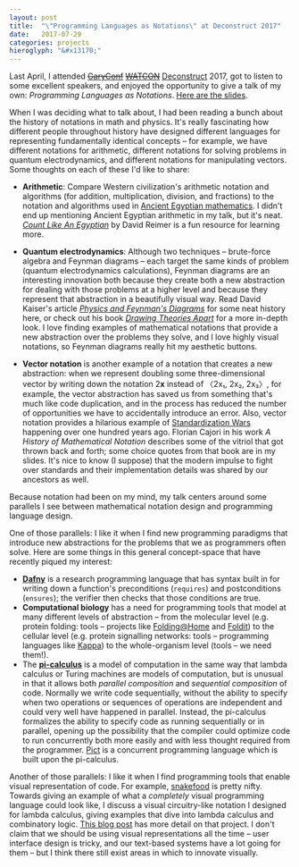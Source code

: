```yaml
---
layout: post
title:  "\"Programming Languages as Notations\" at Deconstruct 2017"
date:   2017-07-29
categories: projects
hieroglyph: "&#x13170;"
---
```


Last April, I attended <strike><a href="https://twitter.com/hashtag/GaryConf?src=hash">GaryConf</a></strike> <strike><a href="https://www.destroyallsoftware.com/talks/wat">WATCON</a></strike> [Deconstruct](http://deconstructconf.com/) 2017, got to listen to some excellent speakers, and enjoyed the opportunity to give a talk of my own: <i>Programming Languages as Notations</i>. [Here are the slides](/assets/csvoss-deconstructconf-2017.pdf).

When I was deciding what to talk about, I had been reading a bunch about the history of notations in math and physics. It's really fascinating how different people throughout history have designed different languages for representing fundamentally identical concepts – for example, we have different notations for arithmetic, different notations for solving problems in quantum electrodynamics, and different notations for manipulating vectors. Some thoughts on each of these I'd like to share:

* **Arithmetic**: Compare Western civilization's arithmetic notation and algorithms (for addition, multiplication, division, and fractions) to the notation and algorithms used in [Ancient Egyptian mathematics](https://en.wikipedia.org/wiki/Ancient_Egyptian_mathematics). I didn't end up mentioning Ancient Egyptian arithmetic in my talk, but it's neat. [*Count Like An Egyptian*](https://blogs.scientificamerican.com/roots-of-unity/learn-to-count-like-an-egyptian/) by David Reimer is a fun resource for learning more.

* **Quantum electrodynamics**: Although two techniques – brute-force algebra and Feynman diagrams – each target the same kinds of problem (quantum electrodynamics calculations), Feynman diagrams are an interesting innovation both because they create both a new abstraction for dealing with those problems at a higher level and because they represent that abstraction in a beautifully visual way. Read David Kaiser's article [*Physics and Feynman's Diagrams*](http://web.mit.edu/dikaiser/www/FdsAmSci.pdf) for some neat history here, or check out his book [*Drawing Theories Apart*](http://web.mit.edu/dikaiser/www/DrawingTheoriesApart.html) for a more in-depth look. I love finding examples of mathematical notations that provide a new abstraction over the problems they solve, and I love highly visual notations, so Feynman diagrams really hit my aesthetic buttons.

* **Vector notation** is another example of a notation that creates a new abstraction: when we represent doubling some three-dimensional vector by writing down the notation 2**x** instead of &#x3008;2x&#x2081;, 2x&#x2082;, 2x&#x2083;&#x3009;, for example, the vector abstraction has saved us from something that's much like code duplication, and in the process has reduced the number of opportunities we have to accidentally introduce an error. Also, vector notation provides a hilarious example of [Standardization Wars](https://xkcd.com/927/) happening over one hundred years ago. Florian Cajori in his work *A History of Mathematical Notation* describes some of the vitriol that got thrown back and forth; some choice quotes from that book are in my slides. It's nice to know (I suppose) that the modern impulse to fight over standards and their implementation details was shared by our ancestors as well.

Because notation had been on my mind, my talk centers around some parallels I see between mathematical notation design and programming language design.

One of those parallels: I like it when I find new programming paradigms that introduce new abstractions for the problems that we as programmers often solve. Here are some things in this general concept-space that have recently piqued my interest:
* [**Dafny**](http://rise4fun.com/dafny) is a research programming language that has syntax built in for writing down a function's preconditions (`requires`) and postconditions (`ensures`); the verifier then checks that those conditions are true.
* **Computational biology** has a need for programming tools that model at many different levels of abstraction – from the molecular level (e.g. protein folding: tools – projects like [Folding@Home](http://folding.stanford.edu/) and [Foldit](https://fold.it/portal/)) to the cellular level (e.g. protein signalling networks: tools – programming languages like [Kappa](http://dev.executableknowledge.org/)) to the whole-organism level (tools – we need them!).
* The [**pi-calculus**](https://en.wikipedia.org/wiki/%CE%A0-calculus) is a model of computation in the same way that lambda calculus or Turing machines are models of computation, but is unusual in that it allows both *parallel composition* and *sequential composition* of code. Normally we write code sequentially, without the ability to specify when two operations or sequences of operations are independent and could very well have happened in parallel. Instead, the pi-calculus formalizes the ability to specify code as running sequentially or in parallel, opening up the possibility that the compiler could optimize code to run concurrently both more easily and with less thought required from the programmer. [Pict](http://www.cis.upenn.edu/~bcpierce/papers/pict/Html/Pict.html) is a concurrent programming language which is built upon the pi-calculus.

Another of those parallels: I like it when I find programming tools that enable visual representation of code. For example, [snakefood](http://grokcode.com/864/snakefooding-python-code-for-complexity-visualization/) is pretty nifty. Towards giving an example of what a *completely* visual programming language could look like, I discuss a visual circuitry-like notation I designed for lambda calculus, giving examples that dive into lambda calculus and combinatory logic. [This blog post](/projects/2015/11/08/lambda-circuitry.html) has more detail on that project. I don't claim that we should be using visual representations all the time – user interface design is tricky, and our text-based systems have a lot going for them – but I think there still exist areas in which to innovate visually.
